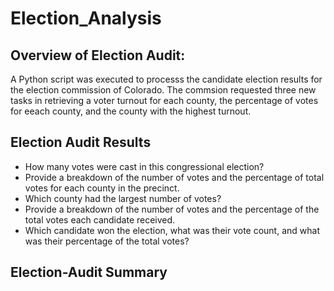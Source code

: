 # Election_Analysis

## Overview of Election Audit:
A Python script was executed to processs the candidate election results for the election commission of Colorado. The commsion requested three new tasks in retrieving a voter turnout for each county, the percentage of votes for eeach county, and the county with the highest turnout.

## Election Audit Results
- How many votes were cast in this congressional election?
- Provide a breakdown of the number of votes and the percentage of total votes for each county in the precinct.
- Which county had the largest number of votes?
- Provide a breakdown of the number of votes and the percentage of the total votes each candidate received.
- Which candidate won the election, what was their vote count, and what was their percentage of the total votes?

## Election-Audit Summary
